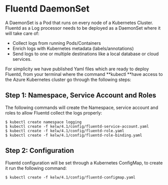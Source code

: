 # Fluentd DaemonSet

A DaemonSet is a Pod that runs on every node of a Kubernetes Cluster. Fluentd as a Log processor needs to be  deployed as a DaemonSet where it will take care of:

* Collect logs from running Pods/Containers
* Enrich logs with Kubernetes metadata \(labels/annotations\)
* Send logs to one or multiple destinations like a local database or cloud services.

For simplicity we have published Yaml files which are ready to deploy Fluentd, from your terminal where the command **kubectl **have access to the Azure Kubernetes cluster go through the following steps:

## Step 1: Namespace, Service Account and Roles

The following commands will create the Namespace, service account and roles to allow Fluentd collect the logs properly:

```
$ kubectl create namespace logging
$ kubectl create -f kelw/4.1/config/fluentd-service-account.yaml
$ kubectl create -f kelw/4.1/config/fluentd-role.yaml
$ kubectl create -f kelw/4.1/config/fluentd-role-binding.yaml
```

## Step 2: Configuration

Fluentd configuration will be set through a Kubernetes ConfigMap, to create it run the following command:

```
$ kubectl create -f kelw/4.1/config/fluentd-configmap.yaml
```



